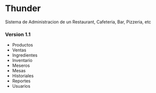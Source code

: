 # Thunder
Sistema de Administracion de un Restaurant, Cafeteria, Bar, Pizzeria, etc


### Version 1.1

- Productos
- Ventas
- Ingredientes
- Inventario
- Meseros
- Mesas
- Historiales
- Reportes
- Usuarios


